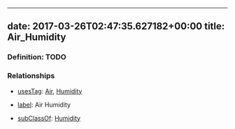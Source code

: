 
---
date: 2017-03-26T02:47:35.627182+00:00
title: Air_Humidity
---
### Definition: TODO

### Relationships

* [usesTag](https://brickschema.org/schema/1.0/BrickFrame#usesTag): [Air](https://brickschema.org/schema/1.0/BrickTag#Air), [Humidity](https://brickschema.org/schema/1.0/BrickTag#Humidity)

* [label](http://www.w3.org/2000/01/rdf-schema#label): Air Humidity

* [subClassOf](http://www.w3.org/2000/01/rdf-schema#subClassOf): [Humidity](https://brickschema.org/schema/1.0/Brick#Humidity)
